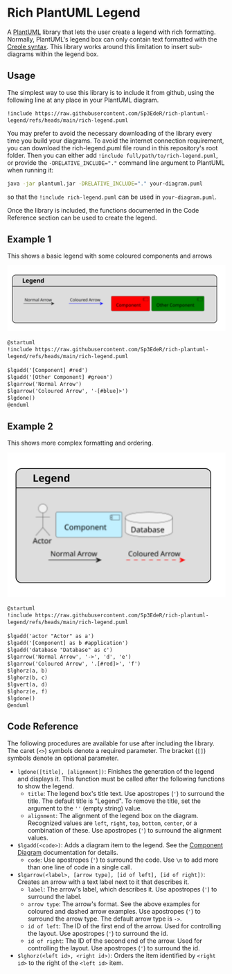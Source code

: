 # Rich PlantUML Legend
A [PlantUML](https://plantuml.com) library that lets the user create a legend with rich formatting. Normally, PlantUML's legend box can only contain text formatted with the [Creole syntax](https://plantuml.com/creole). This library works around this limitation to insert sub-diagrams within the legend box.

## Usage
The simplest way to use this library is to include it from github, using the following line at any place in your PlantUML diagram.

```
!include https://raw.githubusercontent.com/Sp3EdeR/rich-plantuml-legend/refs/heads/main/rich-legend.puml
```

You may prefer to avoid the necessary downloading of the library every time you build your diagrams. To avoid the internet connection requirement, you can download the rich-legend.puml file round in this repository's root folder. Then you can either add `!include full/path/to/rich-legend.puml`, or provide the `-DRELATIVE_INCLUDE="."` command line argument to PlantUML when running it:

```sh
java -jar plantuml.jar -DRELATIVE_INCLUDE="." your-diagram.puml
```

so that the `!include rich-legend.puml` can be used in `your-diagram.puml`.

Once the library is included, the functions documented in the Code Reference section can be used to create the legend.

## Example 1
This shows a basic legend with some coloured components and arrows

[![Example 1](doc/example01.svg)](https://editor.plantuml.com/uml/LOuz2y8m443tGlz3HA4LR3EuEKX5N1Lqb0vfSZQ1V759wDytVa7TxdYFTzU5o30ceyjYeIpNIG2HCVgmenJPr8ugoZIa0CYTZM1ZovsXDxyz2RXIL5msNZFxAZGQHh228Zm2bS14e8Of-v4-hFNlIsMnqYCJegxkHsUyixdRaoM2gDOpTeaIaCoD4G7ipq5qKrsT7HgcoU6r_PEZqoxbvfTjIDNSbuDEqE-_eiZTEezTVYq_zWG0)

```
@startuml
!include https://raw.githubusercontent.com/Sp3EdeR/rich-plantuml-legend/refs/heads/main/rich-legend.puml

$lgadd('[Component] #red')
$lgadd('[Other Component] #green')
$lgarrow('Normal Arrow')
$lgarrow('Coloured Arrow', '-[#blue]>')
$lgdone()
@enduml
```

## Example 2
This shows more complex formatting and ordering.

[![Example 2](doc/example02.svg)](https://editor.plantuml.com/uml/LP31QiCm38RlXRw3bmwIGH8VTjjXj7Ixxh0TIm-AhIG6npAoiyAUVdRIqUuYwUV_927jGmIEysItcmVZb9qrYZ567rwaPBYqWudZtCq1MP6Bw6AhQ99V_lbTuwTaeyR6Mt1vGcDnGASbOn_aYA23dC2u5LgzrY-Rjfj7Eu3MLGag4elYa5CX80WedsxkwKYJ9vUsdhFNYHruRus2QCZTWneYT11G56_NQXcc_XXckbJb1_44LXooAcjHDgyvwXpmFtaaIpEZlh7jQPVqUUdeh_18_5D1BRexsTL2hV8REMPNtxbOYtwLEfrLfNAVlf9-yWi0)

```
@startuml
!include https://raw.githubusercontent.com/Sp3EdeR/rich-plantuml-legend/refs/heads/main/rich-legend.puml

$lgadd('actor "Actor" as a')
$lgadd('[Component] as b #application')
$lgadd('database "Database" as c')
$lgarrow('Normal Arrow', '->', 'd', 'e')
$lgarrow('Coloured Arrow', '.[#red]>', 'f')
$lghorz(a, b)
$lghorz(b, c)
$lgvert(a, d)
$lghorz(e, f)
$lgdone()
@enduml
```

## Code Reference
The following procedures are available for use after including the library. The caret (`<>`) symbols denote a required parameter. The bracket (`[]`) symbols denote an optional parameter.

* `lgdone([title], [alignment])`: Finishes the generation of the legend and displays it. This function must be called after the following functions to show the legend.
  * `title`: The legend box's title text. Use apostropes (`'`) to surround the title. The default title is "Legend". To remove the title, set the argument to the `''` (empty string) value.
  * `alignment`: The alignment of the legend box on the diagram. Recognized values are `left`, `right`, `top`, `bottom`, `center`, or a combination of these. Use apostropes (`'`) to surround the alignment values.
* `$lgadd(<code>)`: Adds a diagram item to the legend. See the [Component Diagram](https://plantuml.com/component-diagram) documentation for details.
  * `code`: Use apostropes (`'`) to surround the code. Use `\n` to add more than one line of code in a single call.
* `$lgarrow(<label>, [arrow type], [id of left], [id of right])`: Creates an arrow with a text label next to it that describes it.
  * `label`: The arrow's label, which describes it. Use apostropes (`'`) to surround the label.
  * `arrow type`: The arrow's format. See the above examples for coloured and dashed arrow examples. Use apostropes (`'`) to surround the arrow type. The default arrow type is `->`.
  * `id of left`: The ID of the first end of the arrow. Used for controlling the layout. Use apostropes (`'`) to surround the id.
  * `id of right`: The ID of the second end of the arrow. Used for controlling the layout. Use apostropes (`'`) to surround the id.
* `$lghorz(<left id>, <right id>)`: Orders the item identified by `<right id>` to the right of the `<left id>` item.
